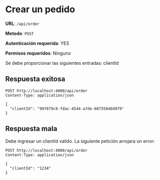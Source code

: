 # Crear un pedido

**URL**: `/api/order`

**Metodo**: `POST`

**Autenticación requerida**: YES

**Permisos requeridos**: Ninguno

Se debe proporcionar las siguientes entradas: clientId

## Respuesta exitosa
```http
POST http://localhost:4000/api/order
Content-Type: application/json

{
  "clientId": "997879c8-fdac-4544-a7de-68755840d979"
}
```

## Respuesta mala

Debe ingresar un clientId valido. La siguiente petición arrojara un error:

```http
POST http://localhost:4000/api/order
Content-Type: application/json

{
  "clientId": "1234"
}
```
